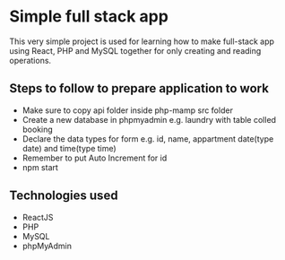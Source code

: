 # Simple full stack app

This very simple project is used for learning how to make full-stack app using React, PHP and MySQL together for only creating and reading operations.

## Steps to follow to prepare application to work

- Make sure to copy api folder inside php-mamp src folder
- Create a new database in phpmyadmin e.g. laundry with table colled booking
- Declare the data types for form e.g. id, name, appartment date(type date) and time(type time)
- Remember to put Auto Increment for id
- npm start

## Technologies used

- ReactJS
- PHP
- MySQL
- phpMyAdmin
